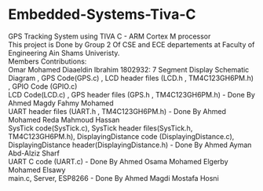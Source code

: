 # Embedded-Systems-Tiva-C
GPS Tracking System using TIVA C - ARM Cortex M processor </br>
This project is Done by Group 2 Of CSE and ECE departements at Faculty of Engineering Ain Shams Univeristy. </br>
Members Contributions: </br>
Omar Mohamed Diaaeldin Ibrahim 1802932: 7 Segment Display Schematic Diagram , GPS Code(GPS.c) , LCD header files (LCD.h , TM4C123GH6PM.h) , GPIO Code (GPIO.c) </br>
LCD Code(LCD.c) , GPS header files (GPS.h , TM4C123GH6PM.h) - Done By Ahmed Magdy Fahmy Mohamed   </br>
UART header files (UART.h , TM4C123GH6PM.h) - Done By Ahmed Mohamed Reda Mahmoud Hassan </br>
SysTick code(SysTick.c), SysTick header files(SysTick.h, TM4C123GH6PM.h), DisplayingDistance code (DisplayingDistance.c), DisplayingDistance header(DisplayingDistance.h) - Done By Ahmed Ayman Abd-Alziz Sharf </br>
UART C code (UART.c) - Done By Ahmed Osama Mohamed Elgerby Mohamed Elsawy </br>
main.c, Server, ESP8266 - Done By Ahmed Magdi Mostafa Hosni </br>
